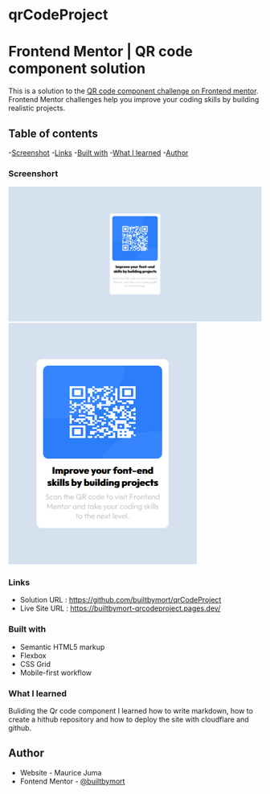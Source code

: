 # qrCodeProject
# Frontend Mentor | QR code component solution

This is a solution to the [QR code component challenge on Frontend mentor](https://www.fontendmentor.io/challenges/qr-code-component-iux_sIO_H).
Frontend Mentor challenges help you improve your coding skills by building  realistic projects.

## Table of contents
-[Screenshot](#screenshot)
-[Links](#links)
-[Built with](#built-with)
-[What I learned](#what-i-leaned)
-[Author](#author)

### Screenshort

![](./images/Screenshot-desktop.png)
![](./images/Screenshot-mobile.png)

### Links

- Solution URL : https://github.com/builtbymort/qrCodeProject
- Live Site URL : https://builtbymort-qrcodeproject.pages.dev/

### Built with
- Semantic HTML5 markup
- Flexbox
- CSS Grid
- Mobile-first workflow

### What I learned
Buliding the Qr code component I learned how to write markdown, how to create a hithub repository and how to deploy the site with cloudflare and github.

## Author

- Website - Maurice Juma
- Fontend Mentor - [@builtbymort](https://www.frontendmentor.io/profile/builtbymort)
